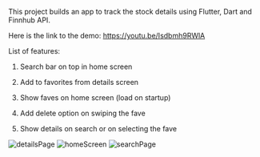 This project builds an app to track the stock details using Flutter, Dart and Finnhub API. 

Here is the link to the demo: https://youtu.be/Isdbmh9RWlA


List of features:

1. Search bar on top in home screen

2. Add to favorites from details screen

3. Show faves on home screen (load on startup)

4. Add delete option on swiping the fave

5. Show details on search or on selecting the fave




![detailsPage](https://user-images.githubusercontent.com/44762874/184552825-26725dcd-0f41-42c6-8f97-bdbb23c15b49.png)
![homeScreen](https://user-images.githubusercontent.com/44762874/184552826-de335917-89c0-430a-b6a4-e5f6f54f5578.png)
![searchPage](https://user-images.githubusercontent.com/44762874/184552829-6151f401-11db-409d-aedd-c6d1ac295473.png)
